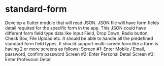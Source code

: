 # standard-form
Develop a flutter module that will read JSON. JSON file will have form fields detail required for the specific form in the app.  This JSON could have different form field type data like Input Field, Drop Down, Radio button, Check Box, File Upload etc.  It should be able to handle all the predefined standard form field types.  It should support multi-screen form like a form is having 2 or more screens as follows:  Screen #1: Enter Mobile / Email, password, confirm password  Screen #2: Enter Personal Detail  Screen #3: Enter Profession Detail
